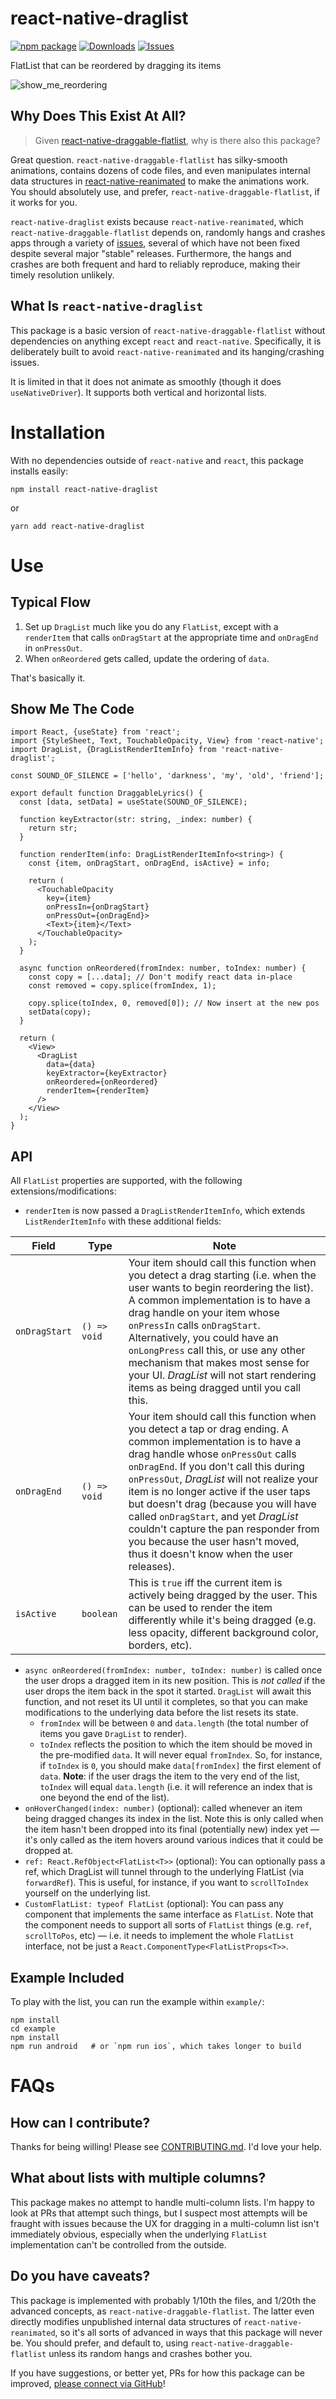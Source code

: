 
# react-native-draglist

[![npm package][npm-img]][npm-url]
[![Downloads][downloads-img]][downloads-url]
[![Issues][issues-img]][issues-url]

FlatList that can be reordered by dragging its items

![show_me_reordering](https://user-images.githubusercontent.com/39933441/203197020-eb409b97-e108-4d9b-8ee4-684ae238b65b.gif)

## Why Does This Exist At All?

> Given [react-native-draggable-flatlist](https://github.com/computerjazz/react-native-draggable-flatlist/),
> why is there also this package?

Great question. `react-native-draggable-flatlist` has silky-smooth animations, contains dozens of code files, and even manipulates internal data structures in [react-native-reanimated](https://github.com/software-mansion/react-native-reanimated) to make the animations work. You should absolutely use, and prefer, `react-native-draggable-flatlist`, if it works for you.

`react-native-draglist` exists because `react-native-reanimated`, which `react-native-draggable-flatlist` depends on, randomly hangs and crashes apps through a variety of [issues](https://github.com/software-mansion/react-native-reanimated/issues), several of which have not been fixed despite several major "stable" releases. Furthermore, the hangs and crashes are both frequent and hard to reliably reproduce, making their timely resolution unlikely.

## What Is `react-native-draglist`
This package is a basic version of `react-native-draggable-flatlist` without dependencies on anything except `react` and `react-native`. Specifically, it is deliberately built to avoid `react-native-reanimated` and its hanging/crashing issues.

It is limited in that it does not animate as smoothly (though it does `useNativeDriver`). It supports both vertical and horizontal lists.

# Installation
With no dependencies outside of `react-native` and `react`, this package installs easily:
```
npm install react-native-draglist
```
or
```
yarn add react-native-draglist
```

# Use

## Typical Flow
1. Set up `DragList` much like you do any `FlatList`, except with a `renderItem` that calls `onDragStart` at the appropriate time and `onDragEnd` in `onPressOut`.
2. When `onReordered` gets called, update the ordering of `data`.

That's basically it.

## Show Me The Code

```TSX
import React, {useState} from 'react';
import {StyleSheet, Text, TouchableOpacity, View} from 'react-native';
import DragList, {DragListRenderItemInfo} from 'react-native-draglist';

const SOUND_OF_SILENCE = ['hello', 'darkness', 'my', 'old', 'friend'];

export default function DraggableLyrics() {
  const [data, setData] = useState(SOUND_OF_SILENCE);

  function keyExtractor(str: string, _index: number) {
    return str;
  }

  function renderItem(info: DragListRenderItemInfo<string>) {
    const {item, onDragStart, onDragEnd, isActive} = info;

    return (
      <TouchableOpacity
        key={item}
        onPressIn={onDragStart}
        onPressOut={onDragEnd}>
        <Text>{item}</Text>
      </TouchableOpacity>
    );
  }

  async function onReordered(fromIndex: number, toIndex: number) {
    const copy = [...data]; // Don't modify react data in-place
    const removed = copy.splice(fromIndex, 1);

    copy.splice(toIndex, 0, removed[0]); // Now insert at the new pos
    setData(copy);
  }

  return (
    <View>
      <DragList
        data={data}
        keyExtractor={keyExtractor}
        onReordered={onReordered}
        renderItem={renderItem}
      />
    </View>
  );
}
```

## API

All `FlatList` properties are supported, with the following extensions/modifications:
- `renderItem` is now passed a `DragListRenderItemInfo`, which extends `ListRenderItemInfo` with these additional fields:

|Field|Type|Note|
|--|--|--|
|`onDragStart`|`() => void`|Your item should call this function when you detect a drag starting (i.e. when the user wants to begin reordering the list). A common implementation is to have a drag handle on your item whose `onPressIn` calls `onDragStart`. Alternatively, you could have an `onLongPress` call this, or use any other mechanism that makes most sense for your UI. *DragList* will not start rendering items as being dragged until you call this.
|`onDragEnd`|`() => void`|Your item should call this function when you detect a tap or drag ending. A common implementation is to have a drag handle whose `onPressOut` calls `onDragEnd`. If you don't call this during `onPressOut`, *DragList* will not realize your item is no longer active if the user taps but doesn't drag (because you will have called `onDragStart`, and yet *DragList* couldn't capture the pan responder from you because the user hasn't moved, thus it doesn't know when the user releases).
|`isActive`|`boolean`|This is `true` iff the current item is actively being dragged by the user. This can be used to render the item differently while it's being dragged (e.g. less opacity, different background color, borders, etc).

- `async onReordered(fromIndex: number, toIndex: number)` is called once the user drops a dragged item in its new position. This is *not called* if the user drops the item back in the spot it started. `DragList` will await this function, and not reset its UI until it completes, so that you can make modifications to the underlying data before the list resets its state.
  - `fromIndex` will be between `0` and `data.length` (the total number of items you gave `DragList` to render).
  - `toIndex` reflects the position to which the item should be moved in the pre-modified `data`. It will never equal `fromIndex`. So, for instance, if `toIndex` is `0`, you should make `data[fromIndex]` the first element of `data`. **Note**: if the user drags the item to the very end of the list, `toIndex` will equal `data.length` (i.e. it will reference an index that is one beyond the end of the list).
- `onHoverChanged(index: number)` (optional): called whenever an item being dragged changes its index in the list. Note this is only called when the item hasn't been dropped into its final (potentially new) index yet — it's only called as the item hovers around various indices that it could be dropped at.
- `ref: React.RefObject<FlatList<T>>` (optional): You can optionally pass a ref, which DragList will tunnel through to the underlying FlatList (via `forwardRef`). This is useful, for instance, if you want to `scrollToIndex` yourself on the underlying list.
- `CustomFlatList: typeof FlatList` (optional): You can pass any component that implements the same interface as `FlatList`. Note that the component needs to support all sorts of `FlatList` things (e.g. `ref`, `scrollToPos`, etc) — i.e. it needs to implement the whole `FlatList` interface, not be just a `React.ComponentType<FlatListProps<T>>`. 

## Example Included
To play with the list, you can run the example within `example/`:

```console
npm install
cd example
npm install
npm run android   # or `npm run ios`, which takes longer to build
```

# FAQs

## How can I contribute?
Thanks for being willing! Please see
[CONTRIBUTING.md](https://github.com/fivecar/react-native-draglist/blob/main/CONTRIBUTING.md). I'd
love your help.

## What about lists with multiple columns?
This package makes no attempt to handle multi-column lists. I'm happy to look at PRs that attempt
such things, but I suspect most attempts will be fraught with issues because the UX for dragging in
a multi-column list isn't immediately obvious, especially when the underlying `FlatList`
implementation can't be controlled from the outside.

## Do you have caveats?
This package is implemented with probably 1/10th the files, and 1/20th the advanced concepts, as `react-native-draggable-flatlist`. The latter even directly modifies unpublished internal data structures of `react-native-reanimated`, so it's all sorts of advanced in ways that this package will never be. You should prefer, and default to, using `react-native-draggable-flatlist` unless its random hangs and crashes bother you.

If you have suggestions, or better yet, PRs for how this package can be improved, [please connect via GitHub](https://github.com/fivecar/react-native-draglist/)!

[downloads-img]:https://img.shields.io/npm/dt/react-native-draglist
[downloads-url]:https://www.npmtrends.com/react-native-draglist
[npm-img]:https://img.shields.io/npm/v/react-native-draglist
[npm-url]:https://www.npmjs.com/package/react-native-draglist
[issues-img]:https://img.shields.io/github/issues/fivecar/react-native-draglist
[issues-url]:https://github.com/fivecar/